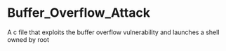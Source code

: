 # Buffer_Overflow_Attack
A c file that exploits the buffer overflow vulnerability and launches a shell owned by root
